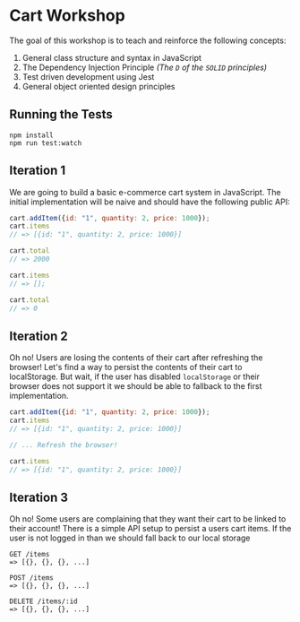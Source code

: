 # Cart Workshop

The goal of this workshop is to teach and reinforce the following concepts:

1. General class structure and syntax in JavaScript
2. The Dependency Injection Principle _(The `D` of the `SOLID` principles)_
3. Test driven development using Jest
4. General object oriented design principles

## Running the Tests

```
npm install
npm run test:watch
```


## Iteration 1

We are going to build a basic e-commerce cart system in JavaScript. The initial implementation will be naive and should have the following public API:

```js
cart.addItem({id: "1", quantity: 2, price: 1000});
cart.items
// => [{id: "1", quantity: 2, price: 1000}]

cart.total
// => 2000

cart.items
// => [];

cart.total
// => 0
```


## Iteration 2

Oh no! Users are losing the contents of their cart after refreshing the browser! Let's find a way to persist the contents of their cart to localStorage. But wait, if the user has disabled `localStorage` or their browser does not support it we should be able to fallback to the first implementation.

```js
cart.addItem({id: "1", quantity: 2, price: 1000});
cart.items
// => [{id: "1", quantity: 2, price: 1000}]

// ... Refresh the browser!

cart.items
// => [{id: "1", quantity: 2, price: 1000}]
```


## Iteration 3

Oh no! Some users are complaining that they want their cart to be linked to their account! There is a simple API setup to persist a users cart items. If the user is not logged in than we should fall back to our local storage 

```
GET /items
=> [{}, {}, {}, ...]

POST /items
=> [{}, {}, {}, ...]

DELETE /items/:id
=> [{}, {}, {}, ...]
```
